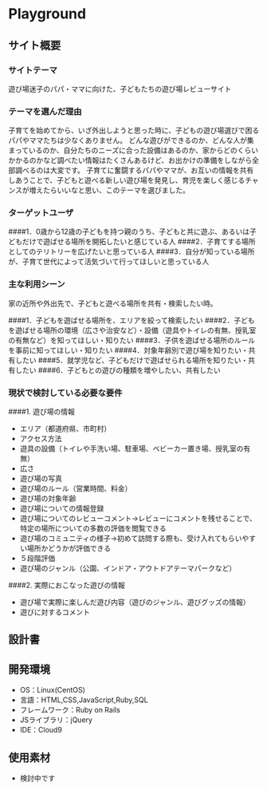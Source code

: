 # Playground

## サイト概要
### サイトテーマ
遊び場迷子のパパ・ママに向けた、子どもたちの遊び場レビューサイト

### テーマを選んだ理由
子育てを始めてから、いざ外出しようと思った時に、子どもの遊び場選びで困るパパやママたちは少なくありません。
どんな遊びができるのか、どんな人が集まっているのか、自分たちのニーズに合った設備はあるのか、家からどのくらいかかるのかなど調べたい情報はたくさんあるけど、お出かけの準備をしながら全部調べるのは大変です。
子育てに奮闘するパパやママが、お互いの情報を共有しあうことで、子どもと遊べる新しい遊び場を発見し、育児を楽しく感じるチャンスが増えたらいいなと思い、このテーマを選びました。

### ターゲットユーザ
####1．0歳から12歳の子どもを持つ親のうち、子どもと共に遊ぶ、あるいは子どもだけで遊ばせる場所を開拓したいと感じている人
####2．子育てする場所としてのテリトリーを広げたいと思っている人
####3．自分が知っている場所が、子育て世代によって活気づいて行ってほしいと思っている人


### 主な利用シーン
家の近所や外出先で、子どもと遊べる場所を共有・検索したい時。

####1．子どもを遊ばせる場所を、エリアを絞って検索したい
####2．子どもを遊ばせる場所の環境（広さや治安など）・設備（遊具やトイレの有無、授乳室の有無など）を知ってほしい・知りたい
####3．子供を遊ばせる場所のルールを事前に知ってほしい・知りたい
####4．対象年齢別で遊び場を知りたい・共有したい
####5．就学児など、子どもだけで遊ばせられる場所を知りたい・共有したい
####6．子どもとの遊びの種類を増やしたい、共有したい

### 現状で検討している必要な要件
 ####1. 遊び場の情報
 - エリア（都道府県、市町村）
 - アクセス方法
 - 遊具の設備（トイレや手洗い場、駐車場、ベビーカー置き場、授乳室の有無）
 - 広さ
 - 遊び場の写真
 - 遊び場のルール（営業時間、料金）
 - 遊び場の対象年齢
 - 遊び場についての情報登録
 - 遊び場についてのレビューコメント→レビューにコメントを残せることで、特定の場所についての多数の評価を閲覧できる
 - 遊び場のコミュニティの様子→初めて訪問する際も、受け入れてもらいやすい場所かどうかが評価できる
 - ５段階評価
 - 遊び場のジャンル（公園、インドア・アウトドアテーマパークなど）
 
 ####2. 実際におこなった遊びの情報
 - 遊び場で実際に楽しんだ遊び内容（遊びのジャンル、遊びグッズの情報）
 - 遊びに対するコメント

## 設計書

## 開発環境
- OS：Linux(CentOS)
- 言語：HTML,CSS,JavaScript,Ruby,SQL
- フレームワーク：Ruby on Rails
- JSライブラリ：jQuery
- IDE：Cloud9

## 使用素材
- 検討中です